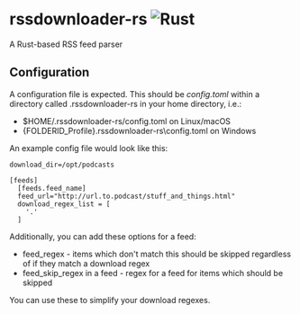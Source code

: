 # rssdownloader-rs ![Rust](https://github.com/tolien/rssdownloader-rs/workflows/Rust/badge.svg)
A Rust-based RSS feed parser

## Configuration

A configuration file is expected. This should be *config.toml*
within a directory called .rssdownloader-rs in your home directory, i.e.:

* $HOME/.rssdownloader-rs/config.toml on Linux/macOS
* {FOLDERID_Profile}\.rssdownloader-rs\config.toml on Windows

An example config file would look like this:

```
download_dir=/opt/podcasts

[feeds]
  [feeds.feed_name]
  feed_url="http://url.to.podcast/stuff_and_things.html"
  download_regex_list = [
    '.'
  ]
```

Additionally, you can add these options for a feed:

* feed_regex - items which don't match this should be skipped regardless of if they match a download regex
* feed_skip_regex in a feed - regex for a feed for items which should be skipped

You can use these to simplify your download regexes.
